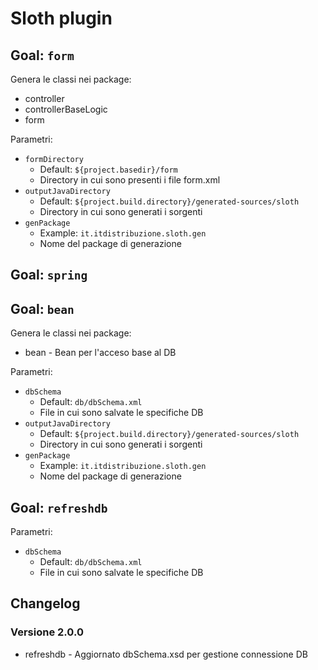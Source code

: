 # Sloth plugin

## Goal: `form`

Genera le classi nei package:
 - controller
 - controllerBaseLogic
 - form

Parametri:
 - `formDirectory` 
   - Default: `${project.basedir}/form`
   - Directory in cui sono presenti i file form.xml
 - `outputJavaDirectory`
   - Default: `${project.build.directory}/generated-sources/sloth`
   - Directory in cui sono generati i sorgenti
 - `genPackage`
   - Example: `it.itdistribuzione.sloth.gen`
   - Nome del package di generazione
   
## Goal: `spring`


## Goal: `bean`
Genera le classi nei package:
 - bean - Bean per l'acceso base al DB

Parametri:
 - `dbSchema` 
   - Default: `db/dbSchema.xml`
   - File in cui sono salvate le specifiche DB
 - `outputJavaDirectory`
   - Default: `${project.build.directory}/generated-sources/sloth`
   - Directory in cui sono generati i sorgenti
 - `genPackage`
   - Example: `it.itdistribuzione.sloth.gen`
   - Nome del package di generazione

## Goal: `refreshdb`
Parametri:
 - `dbSchema` 
   - Default: `db/dbSchema.xml`
   - File in cui sono salvate le specifiche DB

## Changelog
### Versione 2.0.0
 - refreshdb - Aggiornato dbSchema.xsd per gestione connessione DB